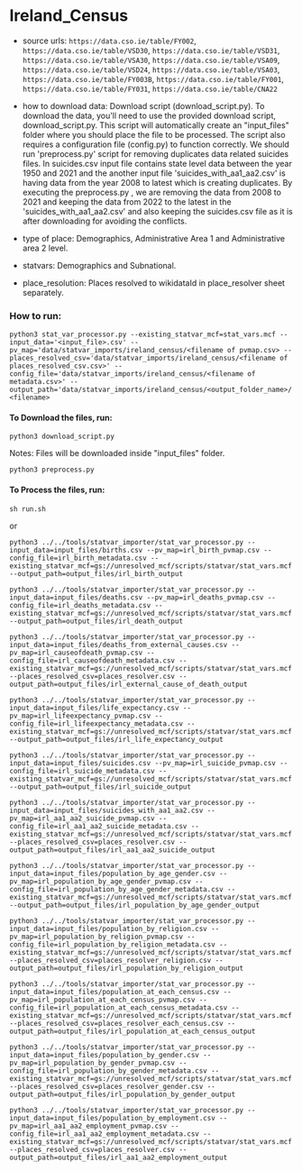# Ireland_Census

- source urls: 
`https://data.cso.ie/table/FY002`, `https://data.cso.ie/table/VSD30`, `https://data.cso.ie/table/VSD31`, `https://data.cso.ie/table/VSA30`, `https://data.cso.ie/table/VSA09`, `https://data.cso.ie/table/VSD24`, `https://data.cso.ie/table/VSA03`, `https://data.cso.ie/table/FY003B`, `https://data.cso.ie/table/FY001`, `https://data.cso.ie/table/FY031`, `https://data.cso.ie/table/CNA22`

- how to download data: Download script (download_script.py).
    To download the data, you'll need to use the provided download script, download_script.py. This script will automatically create an "input_files" folder where you should place the file to be processed. The script also requires a configuration file (config.py) to function correctly. We should run 'preprocess.py' script for removing duplicates data related suicides files. In suicides.csv input file contains state level data between the year 1950 and 2021 and the another input file 'suicides_with_aa1_aa2.csv' is having data from the year 2008 to latest which is creating duplicates. By executing the preprocess.py , we are removing the data from 2008 to 2021 and keeping the data from 2022 to the latest in the 'suicides_with_aa1_aa2.csv' and also keeping the suicides.csv file as it is after downloading for avoiding the conflicts.

- type of place: Demographics, Administrative Area 1 and Administrative area 2 level.

- statvars: Demographics and Subnational.

- place_resolution: Places resolved to wikidataId in place_resolver sheet separately.

### How to run:

`python3 stat_var_processor.py --existing_statvar_mcf=stat_vars.mcf --input_data='<input_file>.csv' --pv_map='data/statvar_imports/ireland_census/<filename of pvmap.csv> --places_resolved_csv='data/statvar_imports/ireland_census/<filename of places_resolved_csv.csv>' --config_file='data/statvar_imports/ireland_census/<filename of metadata.csv>' --output_path='data/statvar_imports/ireland_census/<output_folder_name>/<filename>`

#### To Download the files, run: 

`python3 download_script.py`

Notes: Files will be downloaded inside "input_files" folder.

`python3 preprocess.py`

#### To Process the files, run:

`sh run.sh`

or

`python3 ../../tools/statvar_importer/stat_var_processor.py --input_data=input_files/births.csv --pv_map=irl_birth_pvmap.csv --config_file=irl_birth_metadata.csv --existing_statvar_mcf=gs://unresolved_mcf/scripts/statvar/stat_vars.mcf --output_path=output_files/irl_birth_output`

`python3 ../../tools/statvar_importer/stat_var_processor.py --input_data=input_files/deaths.csv --pv_map=irl_deaths_pvmap.csv --config_file=irl_deaths_metadata.csv --existing_statvar_mcf=gs://unresolved_mcf/scripts/statvar/stat_vars.mcf --output_path=output_files/irl_death_output`

`python3 ../../tools/statvar_importer/stat_var_processor.py --input_data=input_files/deaths_from_external_causes.csv --pv_map=irl_causeofdeath_pvmap.csv --config_file=irl_causeofdeath_metadata.csv --existing_statvar_mcf=gs://unresolved_mcf/scripts/statvar/stat_vars.mcf --places_resolved_csv=places_resolver.csv --output_path=output_files/irl_external_cause_of_death_output`

`python3 ../../tools/statvar_importer/stat_var_processor.py --input_data=input_files/life_expectancy.csv --pv_map=irl_lifeexpectancy_pvmap.csv --config_file=irl_lifeexpectancy_metadata.csv --existing_statvar_mcf=gs://unresolved_mcf/scripts/statvar/stat_vars.mcf --output_path=output_files/irl_life_expectancy_output`

`python3 ../../tools/statvar_importer/stat_var_processor.py --input_data=input_files/suicides.csv --pv_map=irl_suicide_pvmap.csv --config_file=irl_suicide_metadata.csv --existing_statvar_mcf=gs://unresolved_mcf/scripts/statvar/stat_vars.mcf --output_path=output_files/irl_suicide_output`

`python3 ../../tools/statvar_importer/stat_var_processor.py --input_data=input_files/suicides_with_aa1_aa2.csv --pv_map=irl_aa1_aa2_suicide_pvmap.csv --config_file=irl_aa1_aa2_suicide_metadata.csv --existing_statvar_mcf=gs://unresolved_mcf/scripts/statvar/stat_vars.mcf --places_resolved_csv=places_resolver.csv --output_path=output_files/irl_aa1_aa2_suicide_output`

`python3 ../../tools/statvar_importer/stat_var_processor.py --input_data=input_files/population_by_age_gender.csv --pv_map=irl_population_by_age_gender_pvmap.csv --config_file=irl_population_by_age_gender_metadata.csv --existing_statvar_mcf=gs://unresolved_mcf/scripts/statvar/stat_vars.mcf --output_path=output_files/irl_population_by_age_gender_output`

`python3 ../../tools/statvar_importer/stat_var_processor.py --input_data=input_files/population_by_religion.csv --pv_map=irl_population_by_religion_pvmap.csv --config_file=irl_population_by_religion_metadata.csv --existing_statvar_mcf=gs://unresolved_mcf/scripts/statvar/stat_vars.mcf --places_resolved_csv=places_resolver_religion.csv --output_path=output_files/irl_population_by_religion_output`

`python3 ../../tools/statvar_importer/stat_var_processor.py --input_data=input_files/population_at_each_census.csv --pv_map=irl_population_at_each_census_pvmap.csv --config_file=irl_population_at_each_census_metadata.csv --existing_statvar_mcf=gs://unresolved_mcf/scripts/statvar/stat_vars.mcf --places_resolved_csv=places_resolver_each_census.csv --output_path=output_files/irl_population_at_each_census_output`

`python3 ../../tools/statvar_importer/stat_var_processor.py --input_data=input_files/population_by_gender.csv --pv_map=irl_population_by_gender_pvmap.csv --config_file=irl_population_by_gender_metadata.csv --existing_statvar_mcf=gs://unresolved_mcf/scripts/statvar/stat_vars.mcf --places_resolved_csv=places_resolver_gender.csv --output_path=output_files/irl_population_by_gender_output`

`python3 ../../tools/statvar_importer/stat_var_processor.py --input_data=input_files/population_by_employment.csv --pv_map=irl_aa1_aa2_employment_pvmap.csv --config_file=irl_aa1_aa2_employment_metadata.csv --existing_statvar_mcf=gs://unresolved_mcf/scripts/statvar/stat_vars.mcf --places_resolved_csv=places_resolver.csv --output_path=output_files/irl_aa1_aa2_employment_output`
